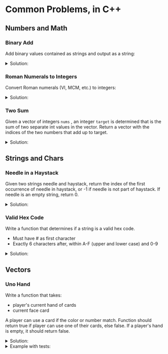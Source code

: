 # Common Problems, in C++
## Numbers and Math
### Binary Add
Add binary values contained as strings and output as a string:
<details>
    <summary>Solution:</summary>
    
```c++
#include <iostream>
#include <cstring>
#include <algorithm>

std::string addBinary(std::string a, std::string b) {
    //contains # of characters in each string
    int asize = a.size() - 1, bsize = b.size() - 1;
    std::string result;
    int carry = 0;
    //while there are still numbers left to process in each string
    //or if there are any carried values to deal with
    while (asize >= 0 || bsize >= 0 || carry > 0){
        if (asize >= 0) {
            carry += a[asize] - '0';
            asize -= 1;
        }
        if (bsize >= 0) {
            carry += b[bsize] - '0';
            bsize -= 1;
        }
        result += (carry % 2) + '0';
        carry /= 2;
    }
    //reverse for final result
    reverse(result.begin(), result.end());
    return result;
}

int main(){
    std::cout << addBinary("01", "10") << '\n';
    std::cout << addBinary("1", "11") << '\n';
    std::cout << addBinary("1010", "1011") << '\n';
    return 0;
}
```
    
</details>

### Roman Numerals to Integers
Convert Roman numerals (VI, MCM, etc.) to integers:

<details>
    <summary>Solution:</summary>
    
```c++
#include <iostream>
#include <map>

int roman_to_int(std::string &s){
    // map values of numerals to ints
    // case insensitive optional
    std::map<char,int> roman;
    roman['M'] = 1000;
    //roman['m'] = 1000;
    roman['D'] = 500;
    //roman['d'] = 500;
    roman['C'] = 100;
    //roman['c'] = 100;
    roman['L'] = 50;
    //roman['l'] = 50;
    roman['X'] = 10;
    //roman['x'] = 10;
    roman['V'] = 5;
    //roman['v'] = 5;
    roman['I'] = 1;
    //roman['i'] = 1;
    // initiate return value
    int r = 0;
    // for the size of the string
    for(int i = 0; i < s.size(); i++){
        // if the next numeral is greater in value, decrement
        if(roman[s[i]] < roman[s[i + 1]]){
            r -= roman[s[i]];
        }
        // else add value
        else{
            r += roman[s[i]];
        }
    }
    return r;
}
```
</details>

### Two Sum
Given a vector of integers 
`nums`
, an integer 
`target` 
is determined that is the sum of two separate int values in the vector. Return a vector with the indices of the two numbers that add up to target. 

<details>
    <summary>Solution:</summary>
    
```c++
#include <iostream>
#include <vector>

std::vector<int> twoSum(std::vector<int>& nums, int target) {
    // assume input will have exactly one solution
    // may not use same element twice
    std::vector<int> result;
    for(int i = 0; i < nums.size(); i++){
        for(int j = 0; j < nums.size(); j++){
            if((nums[j] == target - nums[i]) && (i != j)){
                result = { i, j };
                return result;
            }
        }
        
    }
    return result;
}
```
</details>

## Strings and Chars
### Needle in a Haystack
Given two strings needle and haystack, return the index of the first occurrence of needle in haystack, or -1 if needle is not part of haystack. If needle is an empty string, return 0.

<details>
    <summary>Solution:</summary>

```c++
int strStr(std::string haystack, std::string needle) {
    if(needle.empty() == true){ //if needle is an empty string
        return 0;
    }
    std::size_t found = haystack.find(needle);
    if(found!=std::string::npos){
        return found;
    }
    else{
        return -1;
    }
}
```

Note:

The find function of `std::string` returns `std::string::npos` if no matches are found. `std::size_t` is an unsigned integral type that can identify the index where there is a match.  

</details>

### Valid Hex Code
Write a function that determines if a string is a valid hex code. 
* Must have # as first character
* Exactly 6 characters after, within A-F (upper and lower case) and 0-9

<details>
    <summary>Solution:</summary>
    
```c++
#include <iostream>
#include <array>

std::array<char, 21> arr = {'A', 'a', 'B', 'b', 'C', 'c', 'D', 'd', 'E', 'e', 'F', 'f',
'1', '2', '3', '4', '5', '6', '7', '8', '9'};

bool isValidHex(std::string hex){
    // catches any length errors
    if(hex.length() != 7) {
        return false;
    }
    // catches first character not being hash
    if(hex[0] != '#'){
        return false;
    }
    // first for loop iterates through input string
    for(int i = 1; i < hex.length(); i++){
        // second for loop iterates through valid input array
        for(int j = 0; j < arr.size(); j++){
            // if match, continue to next input string character
            if(hex[i] == arr[j]){
                break;
            }
            // if no match by end of valid input array
            else if(j == 20){
                return false;
            }
        }
    }
    return true;
} 
```
    
</details>

## Vectors
### Uno Hand 
Write a function that takes:
* player's current hand of cards
* current face card

A player can use a card if the color or number match. Function should return true if player can use one of their cards, else false. If a player's hand is empty, it should return false.

<details>
    <summary>Solution:</summary>
    
```c++
#include <iostream>
#include <vector>

bool canPlay(std::vector<std::string> hand,std::string face){
    std::string curr;
    // if there are no cards in hand
    if(hand.size() == 0){
        return false;
    }
    // loops through hand vector
    for(int i = 0; i < hand.size(); i++){
        // set string to current string in vector
        curr = hand[i];
        // if catches color matches, as the first letter would match
        //TODO catch bad input
        if(face[0] == curr[0]){
            return true;
        }
        // else if catches number matches
        else if(face.back() == curr.back()){
            return true;
        }
    }
    // if there are no matches, returns false
    return false;
}
```
</details>

<details><summary>Example with tests:</summary>
<p>

```c++
   #include <iostream>
#include <vector>

bool canPlay(std::vector<std::string> hand,std::string face){
    std::string curr;
    // if there are no cards in hand
    if(hand.size() == 0){
        return false;
    }
    // loops through hand vector
    for(int i = 0; i < hand.size(); i++){
        // set string to current string in vector
        curr = hand[i];
        // if catches color matches, as the first letter would match
        //TODO catch bad input
        if(face[0] == curr[0]){
            return true;
        }
        // else if catches number matches
        else if(face.back() == curr.back()){
            return true;
        }
    }
    // if there are no matches, returns false
    return false;
}

void print(bool b){
    if(b == true){
        std::cout << "true\n\n";
    }
    else{
        std::cout << "false\n\n";
    }
}

int main(){
    std::vector<std::string> s = {"yellow 3", "yellow 5", "red 8"};
    print(canPlay(s, "red 2")); // true
    std::vector<std::string> t = {"yellow 3", "yellow 5", "red 8"};
    print(canPlay(t, "blue 5")); // true
    std::vector<std::string> u = {"yellow 3", "blue 5", "red 8", "red 9"};
    print(canPlay(u, "green 4")); // false
    std::vector<std::string> v = {"yellow 3", "red 8"};
    print(canPlay(v, "green 2")); // false
    std::vector<std::string> w = {};
    print(canPlay(w, "green 2")); // false
    return 0;
}
```

</p>
</details>
